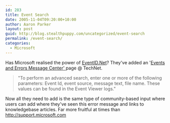 ```yaml
---
id: 283
title: Event Search
date: 2005-11-04T09:20:00+10:00
author: Aaron Parker
layout: post
guid: http://blog.stealthpuppy.com/uncategorized/event-search
permalink: /event-search/
categories:
  - Microsoft
---
```

Has Microsoft realised the power of [EventID.Net](http://www.eventid.net)? They've added an '<span id="lblPageHeader"><a href="http://www.microsoft.com/technet/support/ee/ee_advanced.aspx">Events and Errors Message Center' </a>page @ TechNet. </span>

<blockquote dir="ltr">
  <p>
    <span>"To perform an advanced search, enter one or more of the following parameters: Event Id, event source, message text, file name. These values can be found in the Event Viewer logs."</span>
  </p>
</blockquote>

<span>Now all they need to add is the same type of community-based input where users can add where they've seen this error message and links to knowledgebase articles. Far more fruitful at times than <a href="http://support.microsoft.com">http://support.microsoft.com</a></span>